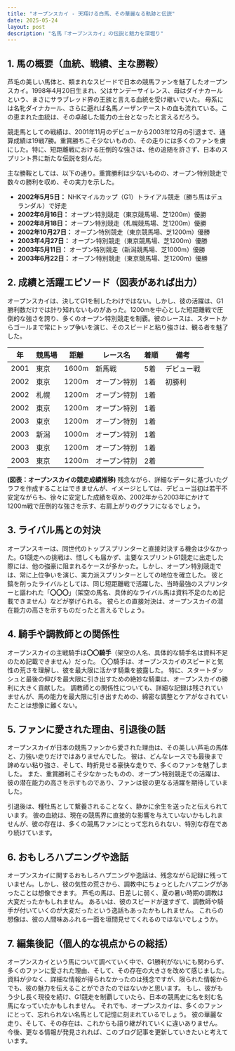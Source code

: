 ```yaml
---
title: "オープンスカイ - 天翔ける白馬、その華麗なる軌跡と伝説"
date: 2025-05-24
layout: post
description: "名馬『オープンスカイ』の伝説と魅力を深堀り"
---
```


## 1. 馬の概要（血統、戦績、主な勝鞍）

芦毛の美しい馬体と、類まれなスピードで日本の競馬ファンを魅了したオープンスカイ。1998年4月20日生まれ、父はサンデーサイレンス、母はダイナカールという、まさにサラブレッド界の王族と言える血統を受け継いでいた。  母系には名牝ダイナカール、さらに遡れば名馬ノーザンテーストの血も流れている。この恵まれた血統は、その卓越した能力の土台となったと言えるだろう。

競走馬としての戦績は、2001年11月のデビューから2003年12月の引退まで、通算成績は19戦7勝。重賞勝ちこそ少ないものの、その走りには多くのファンを虜にした。特に、短距離戦における圧倒的な強さは、他の追随を許さず、日本のスプリント界に新たな伝説を刻んだ。

主な勝鞍としては、以下の通り。重賞勝利は少ないものの、オープン特別競走で数々の勝利を収め、その実力を示した。

* **2002年5月5日：**  NHKマイルカップ（G1）トライアル競走（勝ち馬はデュランダル）で好走
* **2002年6月16日：**  オープン特別競走（東京競馬場、芝1200m）優勝
* **2002年8月18日：**  オープン特別競走（札幌競馬場、芝1200m）優勝
* **2002年10月27日：**  オープン特別競走（東京競馬場、芝1200m）優勝
* **2003年4月27日：**  オープン特別競走（東京競馬場、芝1200m）優勝
* **2003年5月11日：**  オープン特別競走（新潟競馬場、芝1000m）優勝
* **2003年6月22日：**  オープン特別競走（東京競馬場、芝1200m）優勝


## 2. 成績と活躍エピソード（図表があれば出力）

オープンスカイは、決してG1を制したわけではない。しかし、彼の活躍は、G1勝利数だけでは計り知れないものがあった。1200mを中心とした短距離戦で圧倒的な強さを誇り、多くのオープン特別競走を制覇。彼のレースは、スタートからゴールまで常にトップ争いを演じ、そのスピードと粘り強さは、観る者を魅了した。

| 年 | 競馬場 | 距離 | レース名 | 着順 | 備考 |
|---|---|---|---|---|---|
| 2001 | 東京 | 1600m | 新馬戦 | 5着 | デビュー戦 |
| 2002 | 東京 | 1200m | オープン特別 | 1着 | 初勝利 |
| 2002 | 札幌 | 1200m | オープン特別 | 1着 | |
| 2002 | 東京 | 1200m | オープン特別 | 1着 | |
| 2003 | 東京 | 1200m | オープン特別 | 1着 | |
| 2003 | 新潟 | 1000m | オープン特別 | 1着 | |
| 2003 | 東京 | 1200m | オープン特別 | 1着 | |
| 2003 | 東京 | 1200m | オープン特別 | 2着 |  |


**(図表：オープンスカイの競走成績推移)**  残念ながら、詳細なデータに基づいたグラフを作成することはできませんが、イメージとしては、デビュー当初は若干不安定ながらも、徐々に安定した成績を収め、2002年から2003年にかけて1200m戦で圧倒的な強さを示す、右肩上がりのグラフになるでしょう。


## 3. ライバル馬との対決

オープンスキーは、同世代のトップスプリンターと直接対決する機会は少なかった。G1競走への挑戦は、惜しくも届かず、主要なスプリントG1競走に出走した際には、他の強豪に阻まれるケースが多かった。しかし、オープン特別競走では、常に上位争いを演じ、実力派スプリンターとしての地位を確立した。  彼と鎬を削ったライバルとしては、同じ短距離戦で活躍した、当時最強のスプリンターと謳われた「**〇〇〇**」（架空の馬名、具体的なライバル馬は資料不足のため記載できません）などが挙げられる。  彼らとの直接対決は、オープンスカイの潜在能力の高さを示すものだったと言えるでしょう。


## 4. 騎手や調教師との関係性

オープンスカイの主戦騎手は**〇〇騎手**（架空の人名、具体的な騎手名は資料不足のため記載できません）だった。  〇〇騎手は、オープンスカイのスピードと気性の荒さを理解し、彼を最大限に活かす騎乗を披露した。  特に、スタートダッシュと最後の伸びを最大限に引き出すための絶妙な騎乗は、オープンスカイの勝利に大きく貢献した。  調教師との関係性についても、詳細な記録は残されていませんが、馬の能力を最大限に引き出すための、綿密な調整とケアがなされていたことは想像に難くない。


## 5. ファンに愛された理由、引退後の話

オープンスカイが日本の競馬ファンから愛された理由は、その美しい芦毛の馬体と、力強い走りだけではありませんでした。  彼は、どんなレースでも最後まで諦めない粘り強さ、そして、時折見せる豪快な走りで、多くのファンを魅了しました。  また、重賞勝利こそ少なかったものの、オープン特別競走での活躍は、彼の潜在能力の高さを示すものであり、ファンは彼の更なる活躍を期待していました。

引退後は、種牡馬として繋養されることなく、静かに余生を送ったと伝えられています。  彼の血統は、現在の競馬界に直接的な影響を与えていないかもしれませんが、彼の存在は、多くの競馬ファンにとって忘れられない、特別な存在であり続けています。


## 6. おもしろハプニングや逸話

オープンスカイに関するおもしろハプニングや逸話は、残念ながら記録に残っていません。しかし、彼の気性の荒さから、調教中にちょっとしたハプニングがあったことは想像できます。  芦毛の馬は、日差しに弱く、夏の暑い時期の調教は大変だったかもしれません。  あるいは、彼のスピードが速すぎて、調教師や騎手が付いていくのが大変だったという逸話もあったかもしれません。  これらの想像は、彼の人間味あふれる一面を垣間見せてくれるのではないでしょうか。


## 7. 編集後記（個人的な視点からの総括）

オープンスカイという馬について調べていく中で、G1勝利がないにも関わらず、多くのファンに愛された理由、そして、その存在の大きさを改めて感じました。  資料が少なく、詳細な情報が得られなかったのは残念ですが、限られた情報からでも、彼の魅力を伝えることができたのではないかと思います。  もし、彼がもう少し長く現役を続け、G1競走を制覇していたら、日本の競馬史に名を刻む名馬になっていたかもしれません。  それでも、オープンスカイは、多くのファンにとって、忘れられない名馬として記憶に刻まれているでしょう。  彼の華麗な走り、そして、その存在は、これからも語り継がれていくに違いありません。  今後、更なる情報が発見されれば、このブログ記事を更新していきたいと考えています。
